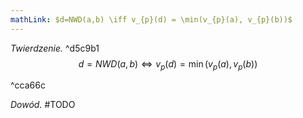 ```yaml
---
mathLink: $d=NWD(a,b) \iff v_{p}(d) = \min(v_{p}(a), v_{p}(b))$
---
```

_Twierdzenie._ ^d5c9b1
$$
d=NWD(a,b) \iff v_{p}(d) = \min(v_{p}(a), v_{p}(b))
$$

^cca66c

_Dowód._ #TODO